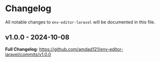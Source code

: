 # Changelog

All notable changes to `env-editor-laravel` will be documented in this file.

## v1.0.0 - 2024-10-08

**Full Changelog**: https://github.com/amdad121/env-editor-laravel/commits/v1.0.0
